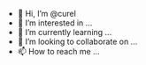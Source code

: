 - 👋 Hi, I’m @curel
- 👀 I’m interested in ...
- 🌱 I’m currently learning ...
- 💞️ I’m looking to collaborate on ...
- 📫 How to reach me ...

<!---
curel/curel is a ✨ special ✨ repository because its `README.md` (this file) appears on your GitHub profile.
You can click the Preview link to take a look at your changes.
--->
